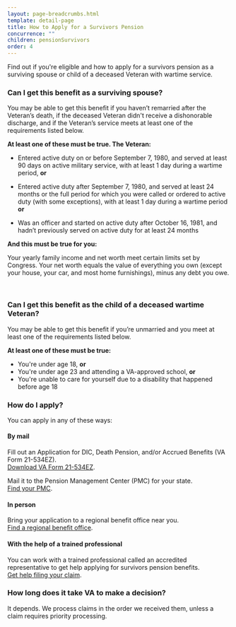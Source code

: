 ```yaml
---
layout: page-breadcrumbs.html
template: detail-page
title: How to Apply for a Survivors Pension
concurrence: "" 
children: pensionSurvivors
order: 4
---
```


<div class="va-introtext">

Find out if you're eligible and how to apply for a survivors pension as a surviving spouse or child of a deceased Veteran with wartime service.

</div>

<div class="feature" markdown=“1”>

### Can I get this benefit as a surviving spouse?

You may be able to get this benefit if you haven’t remarried after the Veteran’s death, if the deceased Veteran didn't receive a dishonorable discharge, and if the Veteran’s service meets at least one of the requirements listed below.

**At least one of these must be true. The Veteran:**

- Entered active duty on or before September 7, 1980, and served at least 90 days on active military service, with at least 1 day during a wartime period, **or**

- Entered active duty after September 7, 1980, and served at least 24 months or the full period for which you were called or ordered to active duty (with some exceptions), with at least 1 day during a wartime period **or**

- Was an officer and started on active duty after October 16, 1981, and hadn’t previously served on active duty for at least 24 months

**And this must be true for you:**

Your yearly family income and net worth meet certain limits set by Congress. Your net worth equals the value of everything you own (except your house, your car, and most home furnishings), minus any debt you owe.

<br>

### Can I get this benefit as the child of a deceased wartime Veteran?

You may be able to get this benefit if you’re unmarried and you meet at least one of the requirements listed below.

**At least one of these must be true:**

- You're under age 18, **or**
- You're under age 23 and attending a VA-approved school, **or**
- You're unable to care for yourself due to a disability that happened before age 18

</div>

### How do I apply? 

You can apply in any of these ways:

#### By mail

Fill out an Application for DIC, Death Pension, and/or Accrued Benefits (VA Form 21-534EZ). <br>
[Download VA Form 21-534EZ](https://www.vba.va.gov/pubs/forms/VBA-21P-534EZ-ARE.pdf). 

Mail it to the Pension Management Center (PMC) for your state. <br>
[Find your PMC](/pension/pension-management-center/). 

#### In person

Bring your application to a regional benefit office near you. <br>
[Find a regional benefit office](/facilities/). 


#### With the help of a trained professional

You can work with a trained professional called an accredited representative to get help applying for survivors pension benefits. <br>
[Get help filing your claim](/disability/get-help-filing-claim/).

### How long does it take VA to make a decision?

It depends. We process claims in the order we received them, unless a claim requires priority processing.   
